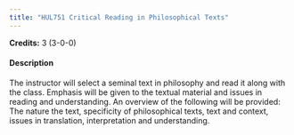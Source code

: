 ```yaml
---
title: "HUL751 Critical Reading in Philosophical Texts"
---
```

**Credits:** 3 (3-0-0)

#### Description
The instructor will select a seminal text in philosophy and read it along with the class. Emphasis will be given to the textual material and issues in reading and understanding. An overview of the following will be provided: The nature the text, specificity of philosophical texts, text and context, issues in translation, interpretation and understanding.